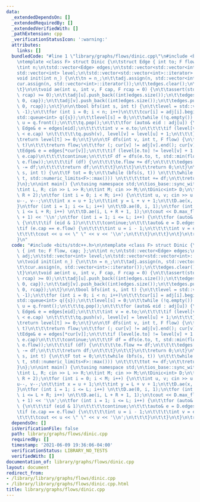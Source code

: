 ```yaml
---
data:
  _extendedDependsOn: []
  _extendedRequiredBy: []
  _extendedVerifiedWith: []
  _pathExtension: cpp
  _verificationStatusIcon: ':warning:'
  attributes:
    links: []
  bundledCode: "#line 1 \"library/graphs/flows/dinic.cpp\"\n#include <bits/stdc++.h>\n\
    \ntemplate <class F> struct Dinic {\n\tstruct Edge { int to; F flow, cap; };\n\
    \tint n;\n\tstd::vector<Edge> edges;\n\tstd::vector<std::vector<int>> adj;\n\t\
    std::vector<int> level;\n\tstd::vector<std::vector<int>::iterator> cur;\n\n\t\
    void init(int n_) {\n\t\tn = n_;\n\t\tadj.assign(n, std::vector<int>());\n\t\t\
    cur.assign(n, std::vector<int>::iterator());\n\t\tedges.clear();\n\t\tlevel.clear();\n\
    \t}\n\n\tvoid ae(int u, int v, F cap, F rcap = 0) {\n\t\tassert(std::min(cap,\
    \ rcap) >= 0);\n\t\tadj[u].push_back((int)edges.size());\n\t\tedges.push_back({v,\
    \ 0, cap});\n\t\tadj[v].push_back((int)edges.size());\n\t\tedges.push_back({u,\
    \ 0, rcap});\n\t}\n\n\tbool bfs(int s, int t) {\n\t\tlevel = std::vector<int>(n,\
    \ -1);\n\t\tfor (int i = 0; i < n; i++)\n\t\t\tcur[i] = adj[i].begin();\n\t\t\
    std::queue<int> q({s});\n\t\tlevel[s] = 0;\n\t\twhile (!q.empty()) {\n\t\t\tint\
    \ u = q.front();\n\t\t\tq.pop();\n\t\t\tfor (auto& eid : adj[u]) {\n\t\t\t\tconst\
    \ Edge& e = edges[eid];\n\t\t\t\tint v = e.to;\n\t\t\t\tif (level[v] < 0 && e.flow\
    \ < e.cap) \n\t\t\t\t\tq.push(v), level[v] = level[u] + 1;\n\t\t\t}\n\t\t}\n\t\
    \treturn level[t] >= 0;\n\t}\n\n\tF dfs(int v, int t, F flow) {\n\t\tif (v ==\
    \ t)\n\t\t\treturn flow;\n\t\tfor (; cur[v] != adj[v].end(); cur[v]++) {\n\t\t\
    \tEdge& e = edges[*cur[v]];\n\t\t\tif (level[e.to] != level[v] + 1 || e.flow ==\
    \ e.cap)\n\t\t\t\tcontinue;\n\t\t\tF df = dfs(e.to, t, std::min(flow, e.cap -\
    \ e.flow));\n\t\t\tif (df) {\n\t\t\t\te.flow += df;\n\t\t\t\tedges[*cur[v] ^ 1].flow\
    \ -= df;\n\t\t\t\treturn df;\n\t\t\t}\n\t\t}\n\t\treturn 0;\n\t}\n\t\n\tF max_flow(int\
    \ s, int t) {\n\t\tF tot = 0;\n\t\twhile (bfs(s, t)) \n\t\t\twhile (F df = dfs(s,\
    \ t, std::numeric_limits<F>::max())) \n\t\t\t\ttot += df;\n\t\treturn tot;\n\t\
    }\n};\n\nint main() {\n\tusing namespace std;\n\tios_base::sync_with_stdio(0);\n\
    \tint L, R; cin >> L >> R;\n\tint M; cin >> M;\n\tDinic<int> D;\n\tD.init(L +\
    \ R + 2);\n\tfor (int i = 0; i < M; i++) {\n\t\tint u, v; cin >> u >> v;\n\t\t\
    u--, v--;\n\t\tint x = u + 1;\n\t\tint y = L + v + 1;\n\t\tD.ae(x, y, 1);\n\t\
    }\n\tfor (int i = 1; i <= L; i++) \n\t\tD.ae(0, i, 1);\n\tfor (int i = L + 1;\
    \ i <= L + R; i++) \n\t\tD.ae(i, L + R + 1, 1);\n\tcout << D.max_flow(0, L + R\
    \ + 1) << '\\n';\n\tfor (int i = 1; i <= L; i++) {\n\t\tfor (auto& eid : D.adj[i])\
    \ {\n\t\t\tif (eid & 1)\n\t\t\t\tcontinue;\n\t\t\tauto& e = D.edges[eid];\n\t\t\
    \tif (e.cap == e.flow) {\n\t\t\t\tint u = i - 1;\n\t\t\t\tint v = e.to - L - 1;\n\
    \t\t\t\tcout << u << \" \" << v << '\\n';\n\t\t\t}\n\t\t}\n\t}\n\treturn 0;\n\
    }\n"
  code: "#include <bits/stdc++.h>\n\ntemplate <class F> struct Dinic {\n\tstruct Edge\
    \ { int to; F flow, cap; };\n\tint n;\n\tstd::vector<Edge> edges;\n\tstd::vector<std::vector<int>>\
    \ adj;\n\tstd::vector<int> level;\n\tstd::vector<std::vector<int>::iterator> cur;\n\
    \n\tvoid init(int n_) {\n\t\tn = n_;\n\t\tadj.assign(n, std::vector<int>());\n\
    \t\tcur.assign(n, std::vector<int>::iterator());\n\t\tedges.clear();\n\t\tlevel.clear();\n\
    \t}\n\n\tvoid ae(int u, int v, F cap, F rcap = 0) {\n\t\tassert(std::min(cap,\
    \ rcap) >= 0);\n\t\tadj[u].push_back((int)edges.size());\n\t\tedges.push_back({v,\
    \ 0, cap});\n\t\tadj[v].push_back((int)edges.size());\n\t\tedges.push_back({u,\
    \ 0, rcap});\n\t}\n\n\tbool bfs(int s, int t) {\n\t\tlevel = std::vector<int>(n,\
    \ -1);\n\t\tfor (int i = 0; i < n; i++)\n\t\t\tcur[i] = adj[i].begin();\n\t\t\
    std::queue<int> q({s});\n\t\tlevel[s] = 0;\n\t\twhile (!q.empty()) {\n\t\t\tint\
    \ u = q.front();\n\t\t\tq.pop();\n\t\t\tfor (auto& eid : adj[u]) {\n\t\t\t\tconst\
    \ Edge& e = edges[eid];\n\t\t\t\tint v = e.to;\n\t\t\t\tif (level[v] < 0 && e.flow\
    \ < e.cap) \n\t\t\t\t\tq.push(v), level[v] = level[u] + 1;\n\t\t\t}\n\t\t}\n\t\
    \treturn level[t] >= 0;\n\t}\n\n\tF dfs(int v, int t, F flow) {\n\t\tif (v ==\
    \ t)\n\t\t\treturn flow;\n\t\tfor (; cur[v] != adj[v].end(); cur[v]++) {\n\t\t\
    \tEdge& e = edges[*cur[v]];\n\t\t\tif (level[e.to] != level[v] + 1 || e.flow ==\
    \ e.cap)\n\t\t\t\tcontinue;\n\t\t\tF df = dfs(e.to, t, std::min(flow, e.cap -\
    \ e.flow));\n\t\t\tif (df) {\n\t\t\t\te.flow += df;\n\t\t\t\tedges[*cur[v] ^ 1].flow\
    \ -= df;\n\t\t\t\treturn df;\n\t\t\t}\n\t\t}\n\t\treturn 0;\n\t}\n\t\n\tF max_flow(int\
    \ s, int t) {\n\t\tF tot = 0;\n\t\twhile (bfs(s, t)) \n\t\t\twhile (F df = dfs(s,\
    \ t, std::numeric_limits<F>::max())) \n\t\t\t\ttot += df;\n\t\treturn tot;\n\t\
    }\n};\n\nint main() {\n\tusing namespace std;\n\tios_base::sync_with_stdio(0);\n\
    \tint L, R; cin >> L >> R;\n\tint M; cin >> M;\n\tDinic<int> D;\n\tD.init(L +\
    \ R + 2);\n\tfor (int i = 0; i < M; i++) {\n\t\tint u, v; cin >> u >> v;\n\t\t\
    u--, v--;\n\t\tint x = u + 1;\n\t\tint y = L + v + 1;\n\t\tD.ae(x, y, 1);\n\t\
    }\n\tfor (int i = 1; i <= L; i++) \n\t\tD.ae(0, i, 1);\n\tfor (int i = L + 1;\
    \ i <= L + R; i++) \n\t\tD.ae(i, L + R + 1, 1);\n\tcout << D.max_flow(0, L + R\
    \ + 1) << '\\n';\n\tfor (int i = 1; i <= L; i++) {\n\t\tfor (auto& eid : D.adj[i])\
    \ {\n\t\t\tif (eid & 1)\n\t\t\t\tcontinue;\n\t\t\tauto& e = D.edges[eid];\n\t\t\
    \tif (e.cap == e.flow) {\n\t\t\t\tint u = i - 1;\n\t\t\t\tint v = e.to - L - 1;\n\
    \t\t\t\tcout << u << \" \" << v << '\\n';\n\t\t\t}\n\t\t}\n\t}\n\treturn 0;\n}"
  dependsOn: []
  isVerificationFile: false
  path: library/graphs/flows/dinic.cpp
  requiredBy: []
  timestamp: '2021-06-09 19:36:06-04:00'
  verificationStatus: LIBRARY_NO_TESTS
  verifiedWith: []
documentation_of: library/graphs/flows/dinic.cpp
layout: document
redirect_from:
- /library/library/graphs/flows/dinic.cpp
- /library/library/graphs/flows/dinic.cpp.html
title: library/graphs/flows/dinic.cpp
---
```

